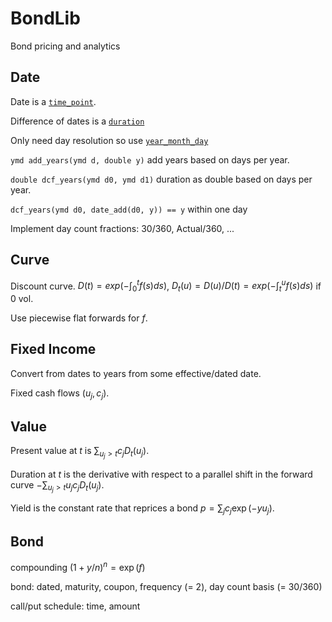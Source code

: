 # BondLib

Bond pricing and analytics

## Date

Date is a [`time_point`](https://en.cppreference.com/w/cpp/chrono/time_point).

Difference of dates is a [`duration`](https://en.cppreference.com/w/cpp/chrono/duration)

Only need day resolution so use [`year_month_day`](https://en.cppreference.com/w/cpp/chrono/year_month_day)

`ymd add_years(ymd d, double y)` add years based on days per year.

`double dcf_years(ymd d0, ymd d1)` duration as double based on days per year.

`dcf_years(ymd d0, date_add(d0, y)) == y` within one day

Implement day count fractions: 30/360, Actual/360, ...  

## Curve 

Discount curve. $D(t) = exp(-\int_0^t f(s) ds)$, 
$D_t(u) = D(u)/D(t) = exp(-\int_t^u f(s) ds)$ if 0 vol.

Use piecewise flat forwards for $f$.

## Fixed Income

Convert from dates to years from some effective/dated date.

Fixed cash flows $(u_j, c_j)$.

## Value

Present value at $t$ is $\sum_{u_j > t} c_j D_t(u_j)$.

Duration at $t$ is the derivative with respect to a parallel shift 
in the forward curve $-\sum_{u_j > t} u_j c_j D_t(u_j)$.

Yield is the constant rate that reprices a bond $p = \sum_j c_j \exp(-y u_j)$.

## Bond

compounding $(1 + y/n)^n = \exp(f)$

bond: dated, maturity, coupon, frequency (= 2), day count basis (= 30/360)

call/put schedule: time, amount


